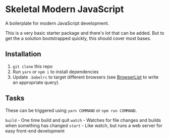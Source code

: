 # Skeletal Modern JavaScript

A boilerplate for modern JavaScript development.

This is a very basic starter package and there's lot that can be added. But to
get the a solution bootstrapped quickly, this should cover most bases.

## Installation

1. `git clone` this repo
2. Run `yarn` or `npm i` to install dependencies
3. Update `.babelrc` to target different browsers (see [BrowserList](https://github.com/ai/browserslist#queries)
   to write an appropriate query).

## Tasks

These can be triggered using `yarn COMMAND` or `npm run COMMAND`.

`build` - One time build and quit
`watch` - Watches for file changes and builds when something has changed
`start` - Like watch, but runs a web server for easy front-end development
